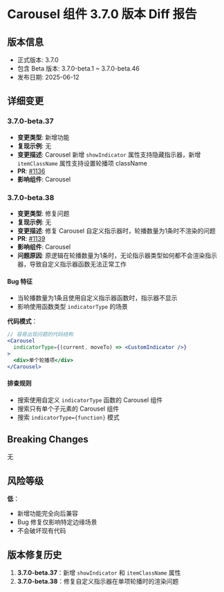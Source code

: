 # Carousel 组件 3.7.0 版本 Diff 报告

## 版本信息
- 正式版本: 3.7.0
- 包含 Beta 版本: 3.7.0-beta.1 ~ 3.7.0-beta.46
- 发布日期: 2025-06-12

## 详细变更

### 3.7.0-beta.37
- **变更类型**: 新增功能
- **复现示例**: 无
- **变更描述**: Carousel 新增 `showIndicator` 属性支持隐藏指示器，新增 `itemClassName` 属性支持设置轮播项 className
- **PR**: [#1136](https://github.com/sheinsight/shineout-next/pull/1136)
- **影响组件**: Carousel

### 3.7.0-beta.38
- **变更类型**: 修复问题
- **复现示例**: 无
- **变更描述**: 修复 Carousel 自定义指示器时，轮播数量为1条时不渲染的问题
- **PR**: [#1139](https://github.com/sheinsight/shineout-next/pull/1139)
- **影响组件**: Carousel
- **问题原因**: 原逻辑在轮播数量为1条时，无论指示器类型如何都不会渲染指示器，导致自定义指示器函数无法正常工作

#### Bug 特征
- 当轮播数量为1条且使用自定义指示器函数时，指示器不显示
- 影响使用函数类型 `indicatorType` 的场景

**代码模式**：
```jsx
// 容易出现问题的代码结构
<Carousel
  indicatorType={(current, moveTo) => <CustomIndicator />}
>
  <div>单个轮播项</div>
</Carousel>
```

#### 排查规则
- 搜索使用自定义 `indicatorType` 函数的 Carousel 组件
- 搜索只有单个子元素的 Carousel 组件
- 搜索 `indicatorType={function}` 模式

## Breaking Changes

无

## 风险等级

**低**：
- 新增功能完全向后兼容
- Bug 修复仅影响特定边缘场景
- 不会破坏现有代码

## 版本修复历史

1. **3.7.0-beta.37**：新增 `showIndicator` 和 `itemClassName` 属性
2. **3.7.0-beta.38**：修复自定义指示器在单项轮播时的渲染问题